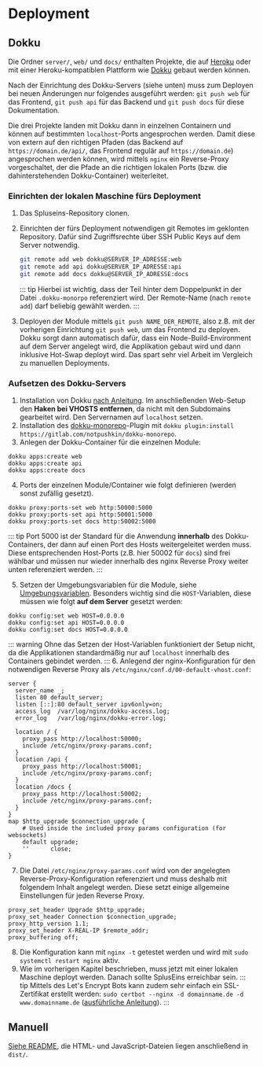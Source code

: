 # Deployment


## Dokku

Die Ordner `server/`, `web/` und `docs/` enthalten Projekte, die auf [Heroku](https://heroku.com) oder mit einer Heroku-kompatiblen Plattform wie [Dokku](https://dokku.viewdocs.io) gebaut werden können.

Nach der Einrichtung des Dokku-Servers (siehe unten) muss zum Deployen bei neuen Änderungen nur folgendes ausgeführt werden: `git push web` für das Frontend, `git push api` für das Backend und `git push docs` für diese Dokumentation.

Die drei Projekte landen mit Dokku dann in einzelnen Containern und können auf bestimmten `localhost`-Ports angesprochen werden. Damit diese von extern auf den richtigen Pfaden (das Backend auf `https://domain.de/api/`, das Frontend regulär auf `https://domain.de`) angesprochen werden können, wird mittels `nginx` ein Reverse-Proxy vorgeschaltet, der die Pfade an die richtigen lokalen Ports (bzw. die dahinterstehenden Dokku-Container) weiterleitet.

### Einrichten der lokalen Maschine fürs Deployment
1. Das Spluseins-Repository clonen.
2. Einrichten der fürs Deployment notwendigen git Remotes im geklonten Repository. Dafür sind Zugriffsrechte über SSH Public Keys auf dem Server notwendig.
    ```bash
    git remote add web dokku@SERVER_IP_ADRESSE:web
    git remote add api dokku@SERVER_IP_ADRESSE:api
    git remote add docs dokku@SERVER_IP_ADRESSE:docs
    ```
    ::: tip
    Hierbei ist wichtig, dass der Teil hinter dem Doppelpunkt in der Datei `.dokku-monorpo` referenziert wird. Der Remote-Name (nach `remote add`) darf beliebig gewählt werden.
    :::
    
3. Deployen der Module mittels `git push NAME_DER_REMOTE`, also z.B. mit der vorherigen Einrichtung `git push web`, um das Frontend zu deployen. Dokku sorgt dann automatisch dafür, dass ein Node-Build-Environment auf dem Server angelegt wird, die Applikation gebaut wird und dann inklusive Hot-Swap deployt wird. Das spart sehr viel Arbeit im Vergleich zu manuellen Deployments.


### Aufsetzen des Dokku-Servers
1. Installation von Dokku [nach Anleitung](http://dokku.viewdocs.io/dokku/getting-started/installation/). Im anschließenden Web-Setup den **Haken bei VHOSTS entfernen**, da nicht mit den Subdomains gearbeitet wird. Den Servernamen auf `localhost` setzen.
2. Installation des [dokku-monorepo](https://github.com/notpushkin/dokku-monorepo/)-Plugin mit `dokku plugin:install https://gitlab.com/notpushkin/dokku-monorepo`.
3. Anlegen der Dokku-Container für die einzelnen Module:
```
dokku apps:create web
dokku apps:create api
dokku apps:create docs
```
4. Ports der einzelnen Module/Container wie folgt definieren (werden sonst zufällig gesetzt). 
```
dokku proxy:ports-set web http:50000:5000
dokku proxy:ports-set api http:50001:5000
dokku proxy:ports-set docs http:50002:5000
```
::: tip
Port 5000 ist der Standard für die Anwendung **innerhalb** des Dokku-Containers, der dann auf einen Port des Hosts weitergeleitet werden muss. Diese entsprechenden Host-Ports (z.B. hier 50002 für `docs`) sind frei wählbar und müssen nur wieder innerhalb des nginx Reverse Proxy weiter unten referenziert werden.
:::

5. Setzen der Umgebungsvariablen für die Module, siehe [Umgebungsvariablen](./konfiguration.md#umgebungsvariablen). Besonders wichtig sind die `HOST`-Variablen, diese müssen wie folgt **auf dem Server** gesetzt werden:
```
dokku config:set web HOST=0.0.0.0
dokku config:set api HOST=0.0.0.0
dokku config:set docs HOST=0.0.0.0
```
::: warning
Ohne das Setzen der Host-Variablen funktioniert der Setup nicht, da die Applikationen standardmäßig nur auf `localhost` innerhalb des Containers gebindet werden.
:::
6. Anlegend der nginx-Konfiguration für den notwendigen Reverse Proxy als `/etc/nginx/conf.d/00-default-vhost.conf`:
```nginx
server {
  server_name _;
  listen 80 default_server;
  listen [::]:80 default_server ipv6only=on;
  access_log  /var/log/nginx/dokku-access.log;
  error_log   /var/log/nginx/dokku-error.log;

  location / {
    proxy_pass http://localhost:50000;
    include /etc/nginx/proxy-params.conf;
  }
  location /api {
    proxy_pass http://localhost:50001;
    include /etc/nginx/proxy-params.conf;
  }
  location /docs {
    proxy_pass http://localhost:50002;
    include /etc/nginx/proxy-params.conf;
  }
}
map $http_upgrade $connection_upgrade {
    # Used inside the included proxy params configuration (for websockets)
    default upgrade;
    ''      close;
}
```
7. Die Datei `/etc/nginx/proxy-params.conf` wird von der angelegten Reverse-Proxy-Konfiguration referenziert und muss deshalb mit folgendem Inhalt angelegt werden. Diese setzt einige allgemeine Einstellungen für jeden Reverse Proxy.
```nginx
proxy_set_header Upgrade $http_upgrade;
proxy_set_header Connection $connection_upgrade;
proxy_http_version 1.1;
proxy_set_header X-REAL-IP $remote_addr;
proxy_buffering off;
```
8. Die Konfiguration kann mit `nginx -t` getestet werden und wird mit `sudo systemctl restart nginx` aktiv.
9. Wie im vorherigen Kapitel beschrieben, muss jetzt mit einer lokalen Maschine deployt werden. Danach sollte SplusEins erreichbar sein.
::: tip
Mittels des Let's Encrypt Bots kann zudem sehr einfach ein SSL-Zertifikat erstellt werden: `sudo certbot --nginx -d domainname.de -d www.domainname.de` ([ausführliche Anleitung](https://www.digitalocean.com/community/tutorials/how-to-secure-nginx-with-let-s-encrypt-on-ubuntu-20-04-de)).
:::


## Manuell

[Siehe README](https://github.com/SplusEins/SplusEins), die HTML- und JavaScript-Dateien liegen anschließend in `dist/`.
